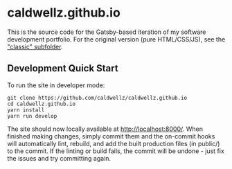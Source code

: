 # caldwellz.github.io

This is the source code for the Gatsby-based iteration of my software development portfolio. For the original version (pure HTML/CSS/JS), see the ["classic" subfolder](https://github.com/caldwellz/caldwellz.github.io/tree/classic).

##  Development Quick Start

To run the site in developer mode:

```shell
git clone https://github.com/caldwellz/caldwellz.github.io
cd caldwellz.github.io
yarn install
yarn run develop
```

The site should now locally available at [http://localhost:8000/](http://localhost:8000/).
When finished making changes, simply commit them and the on-commit hooks will automatically lint, rebuild, and add the built production files (in public/) to the commit.
If the linting or build fails, the commit will be undone - just fix the issues and try committing again.
